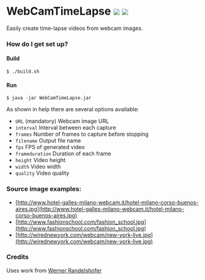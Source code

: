 # WebCamTimeLapse ![](https://img.shields.io/codeship/ebf02f60-54f2-0134-5aad-4e423e130982/master.svg?maxAge=2592000) [![](https://img.shields.io/github/license/maxcanna/webcamtimelapse.svg?maxAge=2592000)](https://github.com/maxcanna/webcamtimelapse/blob/master/LICENSE)

Easily create time-lapse videos from webcam images.

### How do I get set up?

#### Build
`$ ./build.sh`

#### Run

`$ java -jar WebCamTimeLapse.jar`

As shown in help there are several options available:
* `URL` (mandatory) Webcam image URL
* `interval` Interval between each capture
* `frames` Number of frames to capture before stopping
* `filename` Output file name
* `fps` FPS of generated video
* `frameduration` Duration of each frame
* `height` Video height
* `width` Video width
* `quality` Video quality

### Source image examples:

* [http://www.hotel-galles-milano-webcam.it/hotel-milano-corso-buenos-aires.jpg](http://www.hotel-galles-milano-webcam.it/hotel-milano-corso-buenos-aires.jpg)
* [http://www.fashionschool.com/fashion_school.jpg](http://www.fashionschool.com/fashion_school.jpg)
* [http://wirednewyork.com/webcam/new-york-live.jpg](http://wirednewyork.com/webcam/new-york-live.jpg)

### Credits

Uses work from [Werner Randelshofer](http://www.randelshofer.ch/)
